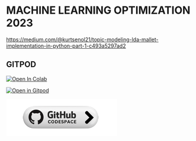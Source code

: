 # MACHINE LEARNING OPTIMIZATION 2023


https://medium.com/@kurtsenol21/topic-modeling-lda-mallet-implementation-in-python-part-1-c493a5297ad2

## GITPOD

[![Open In Colab](https://colab.research.google.com/assets/colab-badge.svg)](https://colab.research.google.com/github/roniwahyu/python-twitter-pilpres2024/blob/main/3.%20Topic%20Modelling.ipynb)

[![Open in Gitpod](https://gitpod.io/button/open-in-gitpod.svg)](https://gitpod.io/#https://github.com/roniwahyu/python-twitter-pilpres2024)

[![Open in Codespace](https://github.com/roniwahyu/python-twitter-pilpres2024/blob/main/codespace300x100.png)](https://github.com/codespaces/new?skip_quickstart=true&machine=standardLinux32gb&repo=658635740&ref=main&geo=SoutheastAsia)
